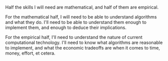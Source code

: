 Half the skills I will need are mathematical, and half of them are empirical.

For the mathematical half, I will need to be able to understand algorithms and what they do. I'll need to be able to understand them enough to implement them, and enough to deduce their implications.

For the empirical half, I'll need to understand the nature of current computational technology. I'll need to know what algorithms are reasonable to implement, and what the economic tradeoffs are when it comes to time, money, effort, et cetera.

